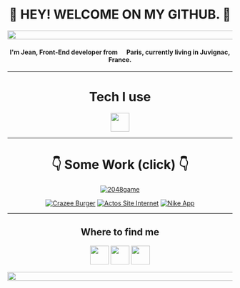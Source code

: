 <h1 align="center">👋 HEY! WELCOME ON MY GITHUB. 👋</h1>
<p align="center" ><img height="20px" width="1000px" src="https://www.htmlcsscolor.com/preview/gallery/2B333D.png"/></p>

<h4 align="center">I'm Jean, Front-End developer from <img src="https://cdn-icons-png.flaticon.com/512/197/197560.png" width="13"/> <b>Paris</b>, currently living in <b>Juvignac, France</b>. </h4>
<hr/>
<h1 align="center">Tech I use</h1>

<p align="center">
  <img src="https://skillicons.dev/icons?i=html,css,js,ts,react,tailwind,figma,nodejs,git,vitest" height="42"/>
</p>
<hr/>

<h1 align="center">👇 Some Work (click) 👇</h1>

<p align="center"><a href="https://2048-game-type.netlify.app/" target="_blank"><img alt="2048game" src="https://img.shields.io/badge/-2048GAME%20-black?style=flat&logo=appannie"><a/>  
</p>
<p align="center"><a href="https://fabulous-trifle-f74e67.netlify.app/"><img alt="Crazee Burger" src="https://img.shields.io/badge/-CRAZEE%20BURGERS-black?style=flat&logo=appannie"><a/>  
<a href="https://clever-aryabhata-7d0a12.netlify.app/" target="_blank"><img alt="Actos Site Internet" src="https://img.shields.io/badge/-ACTOS%20-black?style=flat&logo=appannie"><a/>
<a href="https://nike-app-react-portfolio.netlify.app/" target="_blank"><img alt="Nike App" src="https://img.shields.io/badge/-NIKE%20APP-black?style=flat&logo=appannie"><a/> 
</p>

<hr/>  

<h2 align="center">Where to find me</h2>
<p align="center"><a href="https://github.com/Jeandevweb" target="_blank"><img src="https://skillicons.dev/icons?i=github" height="42"/></a>
<a href="https://www.linkedin.com/in/jean-martial-053279a7" target="_blank"><img src="https://skillicons.dev/icons?i=linkedin" height="42"/></a> 
<a href="https://martial-jean.netlify.app/portfolio" target="_blank"><img src="https://skillicons.dev/icons?i=react" height="42"/></a> 
</p>

<p align="center" ><img height="20px" width="1000px" src="https://www.htmlcsscolor.com/preview/gallery/2B333D.png"/></p>


